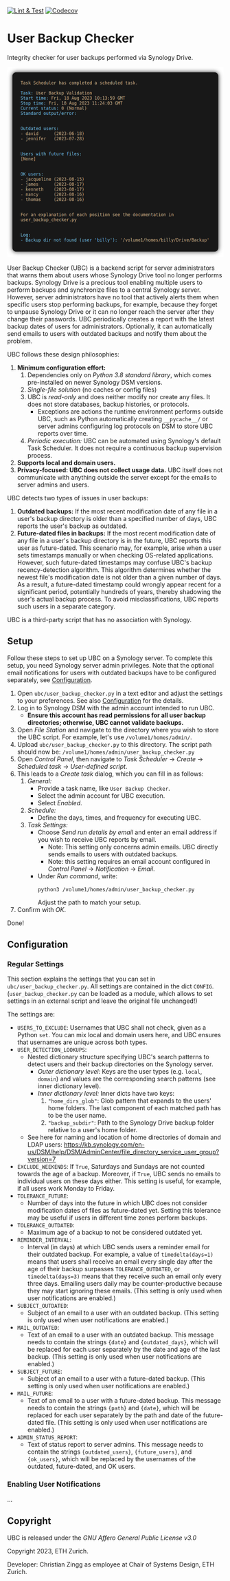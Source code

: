 [![Lint & Test](https://github.com/CodesByChris/user-backup-checker/actions/workflows/lint-and-test.yml/badge.svg)](https://github.com/CodesByChris/user-backup-checker/actions/workflows/lint-and-test.yml)
[![Codecov](https://codecov.io/gh/CodesByChris/user-backup-checker/branch/main/graph/badge.svg)](https://codecov.io/gh/CodesByChris/user-backup-checker)


# User Backup Checker

Integrity checker for user backups performed via Synology Drive.

![UBC report with YAML coloring.](docs/images/ubc.png)

User Backup Checker (UBC) is a backend script for server administrators that warns them about users whose Synology Drive tool no longer performs backups.
Synology Drive is a precious tool enabling multiple users to perform backups and synchronize files to a central Synology server.
However, server administrators have no tool that actively alerts them when specific users stop performing backups, for example, because they forget to unpause Synology Drive or it can no longer reach the server after they change their passwords.
UBC periodically creates a report with the latest backup dates of users for administrators.
Optionally, it can automatically send emails to users with outdated backups and notify them about the problem.

UBC follows these design philosophies:
1. **Minimum configuration effort:**
    1. Dependencies only on _Python 3.8 standard library_, which comes pre-installed on newer Synology DSM versions.
    2. _Single-file solution_ (no caches or config files)
    3. UBC is _read-only_ and does neither modify nor create any files.
        It does not store databases, backup histories, or protocols.
        - Exceptions are actions the runtime environment performs outside UBC, such as Python automatically creating `__pycache__/` or server admins configuring log protocols on DSM to store UBC reports over time.
    4. _Periodic execution:_ UBC can be automated using Synology's default Task Scheduler.
        It does not require a continuous backup supervision process.
2. **Supports local and domain users.**
3. **Privacy-focused: UBC does not collect usage data.**
    UBC itself does not communicate with anything outside the server except for the emails to server admins and users.

UBC detects two types of issues in user backups:
1. **Outdated backups:**
    If the most recent modification date of any file in a user's backup directory is older than a specified number of days, UBC reports the user's backup as outdated.
2. **Future-dated files in backups:**
    If the most recent modification date of any file in a user's backup directory is in the future, UBC reports this user as future-dated.
    This scenario may, for example, arise when a user sets timestamps manually or when checking OS-related applications.
    However, such future-dated timestamps may confuse UBC's backup recency-detection algorithm.
    This algorithm determines whether the newest file's modification date is not older than a given number of days.
    As a result, a future-dated timestamp could wrongly appear recent for a significant period, potentially hundreds of years, thereby shadowing the user's actual backup process.
    To avoid misclassifications, UBC reports such users in a separate category.

UBC is a third-party script that has no association with Synology.


## Setup

Follow these steps to set up UBC on a Synology server.
To complete this setup, you need Synology server admin privileges.
Note that the optional email notifications for users with outdated backups have to be configured separately, see [Configuration](#configuration).

1. Open `ubc/user_backup_checker.py` in a text editor and adjust the settings to your preferences.
    See also [Configuration](#configuration) for the details.
2. Log in to Synology DSM with the admin account intended to run UBC.
    - **Ensure this account has read permissions for all user backup directories; otherwise, UBC cannot validate backups.**
3. Open _File Station_ and navigate to the directory where you wish to store the UBC script.
    For example, let's use `/volume1/homes/admin/`.
4. Upload `ubc/user_backup_checker.py` to this directory.
    The script path should now be: `/volume1/homes/admin/user_backup_checker.py`
5. Open _Control Panel_, then navigate to _Task Scheduler_ &rarr; _Create_ &rarr; _Scheduled task_ &rarr; _User-defined script_.
6. This leads to a _Create task_ dialog, which you can fill in as follows:
    1. _General:_
        - Provide a task name, like `User Backup Checker`.
        - Select the admin account for UBC execution.
        - Select _Enabled_.
    2. _Schedule:_
        - Define the days, times, and frequency for executing UBC.
    3. _Task Settings:_
        - Choose _Send run details by email_ and enter an email address if you wish to receive UBC reports by email.
            - Note: This setting only concerns admin emails.
                UBC directly sends emails to users with outdated backups.
            - Note: this setting requires an email account configured in _Control Panel_ &rarr; _Notification_ &rarr; _Email_.
        - Under _Run command_, write:
            ```
            python3 /volume1/homes/admin/user_backup_checker.py
            ```
            Adjust the path to match your setup.
7. Confirm with _OK_.

Done!


## Configuration

### Regular Settings

This section explains the settings that you can set in `ubc/user_backup_checker.py`.
All settings are contained in the dict `CONFIG`.
(`user_backup_checker.py` can be loaded as a module, which allows to set settings in an external script and leave the original file unchanged!)

The settings are:
- `USERS_TO_EXCLUDE`:
    Usernames that UBC shall not check, given as a Python `set`.
    You can mix local and domain users here, and UBC ensures that usernames are unique across both types.
- `USER_DETECTION_LOOKUPS`:
    - Nested dictionary structure specifying UBC's search patterns to detect users and their backup directories on the Synology server.
        - _Outer dictionary level:_ Keys are the user types (e.g. `local`, `domain`) and values are the corresponding search patterns (see inner dictionary level).
        - _Inner dictionary level:_ Inner dicts have two keys:
            1. `"home_dirs_glob"`: Glob pattern that expands to the users' home folders.
                The last component of each matched path has to be the user name.
            2. `"backup_subdir"`: Path to the Synology Drive backup folder relative to a user's home folder.
    - See here for naming and location of home directories of domain and LDAP users: https://kb.synology.com/en-us/DSM/help/DSM/AdminCenter/file_directory_service_user_group?version=7
- `EXCLUDE_WEEKENDS`: If `True`, Saturdays and Sundays are not counted towards the age of a backup.
    Moreover, if `True`, UBC sends no emails to individual users on these days either.
    This setting is useful, for example, if all users work Monday to Friday.
- `TOLERANCE_FUTURE`:
    - Number of days into the future in which UBC does not consider modification dates of files as future-dated yet.
        Setting this tolerance may be useful if users in different time zones perform backups.
- `TOLERANCE_OUTDATED`:
    - Maximum age of a backup to not be considered outdated yet.
- `REMINDER_INTERVAL`:
    - Interval (in days) at which UBC sends users a reminder email for their outdated backup.
        For example, a value of `timedelta(days=1)` means that users shall receive an email every single day after the age of their backup surpasses `TOLERANCE_OUTDATED`, or `timedelta(days=3)` means that they receive such an email only every three days.
        Emailing users daily may be counter-productive because they may start ignoring these emails.
        (This setting is only used when user notifications are enabled.)
- `SUBJECT_OUTDATED`:
    - Subject of an email to a user with an outdated backup.
        (This setting is only used when user notifications are enabled.)
- `MAIL_OUTDATED`:
    - Text of an email to a user with an outdated backup.
        This message needs to contain the strings `{date}` and `{outdated_days}`, which will be replaced for each user separately by the date and age of the last backup.
        (This setting is only used when user notifications are enabled.)
- `SUBJECT_FUTURE`:
    - Subject of an email to a user with a future-dated backup.
        (This setting is only used when user notifications are enabled.)
- `MAIL_FUTURE`:
    - Text of an email to a user with a future-dated backup.
        This message needs to contain the strings `{path}` and `{date}`, which will be replaced for each user separately by the path and date of the future-dated file.
        (This setting is only used when user notifications are enabled.)
- `ADMIN_STATUS_REPORT`:
    - Text of status report to server admins.
        This message needs to contain the strings `{outdated_users}`, `{future_users}`, and `{ok_users}`, which will be replaced by the usernames of the outdated, future-dated, and OK users.


### Enabling User Notifications

...


## Copyright

UBC is released under the *GNU Affero General Public License v3.0*

Copyright 2023, ETH Zurich.

Developer: Christian Zingg as employee at Chair of Systems Design, ETH Zurich.
